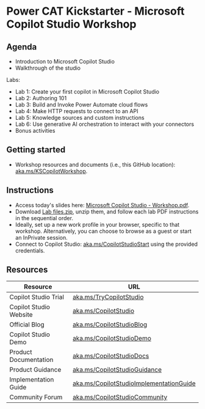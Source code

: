 # Power CAT Kickstarter - Microsoft Copilot Studio Workshop

## Agenda

- Introduction to Microsoft Copilot Studio 
- Walkthrough of the studio

Labs:
- Lab 1: Create your first copilot in Microsoft Copilot Studio
- Lab 2: Authoring 101
- Lab 3: Build and Invoke Power Automate cloud flows
- Lab 4: Make HTTP requests to connect to an API
- Lab 5: Knowledge sources and custom instructions
- Lab 6: Use generative AI orchestration to interact with your connectors
- Bonus activities

## Getting started

- Workshop resources and documents (i.e., this GitHub location): [aka.ms/KSCopilotWorkshop](https://aka.ms/KSCopilotWorkshop).

## Instructions

- Access today's slides here: [Microsoft Copilot Studio - Workshop.pdf](https://github.com/microsoft/CopilotStudioSamples/raw/master/Conferences/Kickstarter/Microsoft%20Copilot%20Studio%20-%20Workshop.pdf).
- Download [Lab files.zip](https://github.com/microsoft/CopilotStudioSamples/raw/master/Conferences/Kickstarter/Lab%20files.zip ), unzip them, and follow each lab PDF instructions in the sequential order.
- Ideally, set up a new work profile in your browser, specific to that workshop. Alternatively, you can choose to browse as a guest or start an InPrivate session.
- Connect to Copilot Studio: [aka.ms/CopilotStudioStart](https://aka.ms/CopilotStudioStart) using the provided credentials.

## Resources

| Resource | URL |
| --- | --- |
| Copilot Studio Trial | [aka.ms/TryCopilotStudio](https://aka.ms/TryCopilotStudio) |
| Copilot Studio Website | [aka.ms/CopilotStudio](https://aka.ms/CopilotStudio) |
| Official Blog | [aka.ms/CopilotStudioBlog](https://aka.ms/CopilotStudioBlog) |
| Copilot Studio Demo | [aka.ms/CopilotStudioDemo](https://aka.ms/CopilotStudioDemo) |
| Product Documentation | [aka.ms/CopilotStudioDocs](https://aka.ms/CopilotStudioDemo) |
| Product Guidance | [aka.ms/CopilotStudioGuidance](https://aka.ms/CopilotStudioGuidance) |
| Implementation Guide | [aka.ms/CopilotStudioImplementationGuide](https://ka.ms/CopilotStudioImplementationGuide) |
| Community Forum | [aka.ms/CopilotStudioCommunity](https://aka.ms/CopilotStudioCommunity) |
